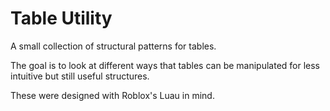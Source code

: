 # Table Utility

A small collection of structural patterns for tables.

The goal is to look at different ways that tables can be manipulated for less intuitive 
but still useful structures.

These were designed with Roblox's Luau in mind.